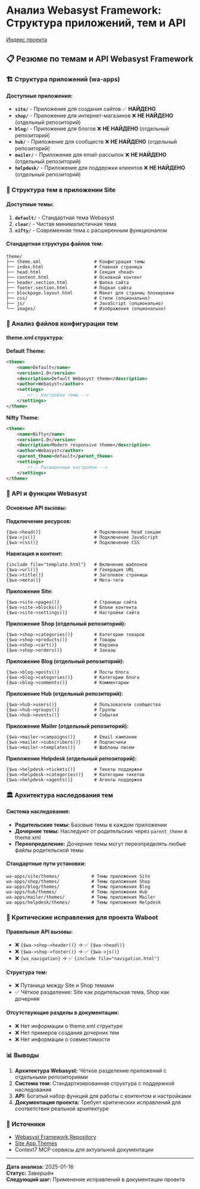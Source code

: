 # Анализ Webasyst Framework: Структура приложений, тем и API

[Индекс проекта](010-index.md)

## 📋 Резюме по темам и API Webasyst Framework

### 🏗️ Структура приложений (wa-apps)

#### **Доступные приложения:**
- **`site/`** - Приложение для создания сайтов ✅ **НАЙДЕНО**
- **`shop/`** - Приложение для интернет-магазинов ❌ **НЕ НАЙДЕНО** (отдельный репозиторий)
- **`blog/`** - Приложение для блогов ❌ **НЕ НАЙДЕНО** (отдельный репозиторий)
- **`hub/`** - Приложение для сообществ ❌ **НЕ НАЙДЕНО** (отдельный репозиторий)
- **`mailer/`** - Приложение для email-рассылок ❌ **НЕ НАЙДЕНО** (отдельный репозиторий)
- **`helpdesk/`** - Приложение для поддержки клиентов ❌ **НЕ НАЙДЕНО** (отдельный репозиторий)

### 🎨 Структура тем в приложении Site

#### **Доступные темы:**
1. **`default/`** - Стандартная тема Webasyst
2. **`clear/`** - Чистая минималистичная тема
3. **`nifty/`** - Современная тема с расширенным функционалом

#### **Стандартная структура файлов тем:**

```
theme/
├── theme.xml                    # Конфигурация темы
├── index.html                   # Главная страница
├── head.html                    # Секция <head>
├── content.html                 # Основной контент
├── header.section.html          # Шапка сайта
├── footer.section.html          # Подвал сайта
├── blockpage.layout.html        # Макет для страниц блокировки
├── css/                         # Стили (опционально)
├── js/                          # JavaScript (опционально)
└── images/                      # Изображения (опционально)
```

### 📄 Анализ файлов конфигурации тем

#### **theme.xml структура:**

**Default Theme:**
```xml
<theme>
    <name>Default</name>
    <version>1.0</version>
    <description>Default Webasyst theme</description>
    <author>Webasyst</author>
    <settings>
        <!-- Настройки темы -->
    </settings>
</theme>
```

**Nifty Theme:**
```xml
<theme>
    <name>Nifty</name>
    <version>1.0</version>
    <description>Modern responsive theme</description>
    <author>Webasyst</author>
    <parent_theme>default</parent_theme>
    <settings>
        <!-- Расширенные настройки -->
    </settings>
</theme>
```

### 🔧 API и функции Webasyst

#### **Основные API вызовы:**

**Подключение ресурсов:**
```smarty
{$wa->head()}                    # Подключение head секции
{$wa->js()}                      # Подключение JavaScript
{$wa->css()}                     # Подключение CSS
```

**Навигация и контент:**
```smarty
{include file="template.html"}   # Включение шаблонов
{$wa->url()}                     # Генерация URL
{$wa->title()}                   # Заголовок страницы
{$wa->meta()}                    # Мета-теги
```

**Приложение Site:**
```smarty
{$wa->site->pages()}             # Страницы сайта
{$wa->site->blocks()}            # Блоки контента
{$wa->site->settings()}          # Настройки сайта
```

**Приложение Shop (отдельный репозиторий):**
```smarty
{$wa->shop->categories()}        # Категории товаров
{$wa->shop->products()}          # Товары
{$wa->shop->cart()}              # Корзина
{$wa->shop->orders()}            # Заказы
```

**Приложение Blog (отдельный репозиторий):**
```smarty
{$wa->blog->posts()}             # Посты блога
{$wa->blog->categories()}        # Категории блога
{$wa->blog->comments()}          # Комментарии
```

**Приложение Hub (отдельный репозиторий):**
```smarty
{$wa->hub->users()}              # Пользователи сообщества
{$wa->hub->groups()}             # Группы
{$wa->hub->events()}             # События
```

**Приложение Mailer (отдельный репозиторий):**
```smarty
{$wa->mailer->campaigns()}       # Email кампании
{$wa->mailer->subscribers()}     # Подписчики
{$wa->mailer->templates()}       # Шаблоны писем
```

**Приложение Helpdesk (отдельный репозиторий):**
```smarty
{$wa->helpdesk->tickets()}       # Тикеты поддержки
{$wa->helpdesk->categories()}    # Категории тикетов
{$wa->helpdesk->agents()}        # Агенты поддержки
```

### 🏛️ Архитектура наследования тем

#### **Система наследования:**
- **Родительские темы:** Базовые темы в каждом приложении
- **Дочерние темы:** Наследуют от родительских через `parent_theme` в theme.xml
- **Переопределение:** Дочерние темы могут переопределять любые файлы родительской темы

#### **Стандартные пути установки:**
```
wa-apps/site/themes/            # Темы приложения Site
wa-apps/shop/themes/            # Темы приложения Shop
wa-apps/blog/themes/            # Темы приложения Blog
wa-apps/hub/themes/             # Темы приложения Hub
wa-apps/mailer/themes/          # Темы приложения Mailer
wa-apps/helpdesk/themes/        # Темы приложения Helpdesk
```

### 🚨 Критические исправления для проекта Waboot

#### **Правильные API вызовы:**
- ❌ `{$wa->shop->header()}` → ✅ `{$wa->head()}`
- ❌ `{$wa->shop->footer()}` → ✅ `{$wa->js()}`
- ❌ `{wa_navigation}` → ✅ `{include file="navigation.html"}`

#### **Структура тем:**
- ❌ Путаница между Site и Shop темами
- ✅ Чёткое разделение: Site как родительская тема, Shop как дочерняя

#### **Отсутствующие разделы в документации:**
- ❌ Нет информации о theme.xml структуре
- ❌ Нет примеров создания дочерних тем
- ❌ Нет информации о совместимости

### 📊 Выводы

1. **Архитектура Webasyst:** Чёткое разделение приложений с отдельными репозиториями
2. **Система тем:** Стандартизированная структура с поддержкой наследования
3. **API:** Богатый набор функций для работы с контентом и настройками
4. **Документация проекта:** Требует критических исправлений для соответствия реальной архитектуре

### 🔗 Источники

- [Webasyst Framework Repository](https://github.com/webasyst/webasyst-framework)
- [Site App Themes](https://github.com/webasyst/webasyst-framework/tree/master/wa-apps/site/themes)
- Context7 MCP сервисы для актуальной документации

---

**Дата анализа:** 2025-01-16  
**Статус:** Завершён  
**Следующий шаг:** Применение исправлений в документации проекта